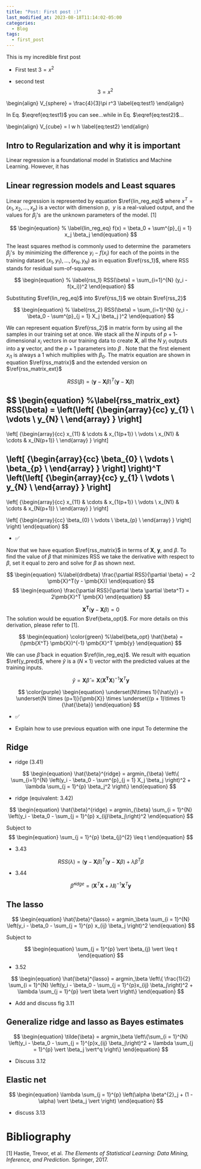 ```yaml
---
title: "Post: First post :)"
last_modified_at: 2023-08-18T11:14:02-05:00
categories:
  - Blog
tags:
  - first_post
---
```

<script type="text/javascript"
  src="https://cdnjs.cloudflare.com/ajax/libs/mathjax/2.7.0/MathJax.js?config=TeX-AMS_CHTML">
</script>
<script type="text/x-mathjax-config">
  MathJax.Hub.Config({
    tex2jax: {
      inlineMath: [['$','$'], ['\\(','\\)']],
      processEscapes: true},
      jax: ["input/TeX","input/MathML","input/AsciiMath","output/CommonHTML"],
      extensions: ["tex2jax.js","mml2jax.js","asciimath2jax.js","MathMenu.js","MathZoom.js","AssistiveMML.js", "[Contrib]/a11y/accessibility-menu.js"],
      TeX: {
      extensions: ["AMSmath.js","AMSsymbols.js","noErrors.js","noUndefined.js"],
      equationNumbers: {
      autoNumber: "AMS"
      }
    }
  });
</script>

This is my incredible first post

- First test
$3 = x^2$

- second test 
$$3 = x^2$$


\begin{align}
V_{sphere} = \frac{4}{3}\pi r^3
\label{eq:test1}
\end{align}

In Eq. $\eqref{eq:test1}$ you can see...while in Eq. $\eqref{eq:test2}$...

\begin{align}
V_{cube} = l w h \label{eq:test2}
\end{align}



## Intro to Regularization and why it is important

Linear regression is a foundational model in Statistics and Machine Learning. However, it has

## Linear regression models  and Least squares
Linear regression is represented by equation $\ref{lin_reg_eq}$ where $x^T = (x_1, x_2, \dots, x_p)$ is a vector with dimension p,  $y$ is a real-valued output, and the values for $\beta_j$'s  are the unknown parameters of the model. [1]

$$
\begin{equation}
% \label{lin_reg_eq}
f(x) = \beta_0 + \sum^{p}_{j = 1} x_j \beta_j
\end{equation}
$$

The least squares method is commonly used to determine the  parameters $\beta_j$'s  by minimizing the difference $y_i - f(x_i)$ for each of the points in the training dataset $(x_1, y_1), \dots, (x_N, y_N)$ as in equation $\ref{rss_1}$, where RSS stands for residual sum-of-squares.

$$
\begin{equation}
% \label{rss_1}
RSS(\beta) = \sum_{i=1}^{N} (y_i - f(x_i))^2
\end{equation}
$$

Substituting $\ref{lin_reg_eq}$ into $\ref{rss_1}$ we obtain $\ref{rss_2}$

$$
\begin{equation}
% \label{rss_2}
RSS(\beta) = \sum_{i=1}^{N} (y_i - \beta_0 - \sum^{p}_{j = 1} X_j \beta_j )^2
\end{equation}
$$



We can represent  equation $\ref{rss_2}$  in matrix form by using all the samples in our training set at once. We stack all the $N$ inputs of $p+1$-dimensional $x_i$ vectors in our training data to create $\pmb{X}$, all the  $N$  $y_i$ outputs into  a $\pmb{y}$ vector, and the  $p + 1$ parameters into $\beta$ . Note that  the  first element $x_{i1}$  is  always a 1 which multiplies with $\beta_0$.  The matrix equation are shown in equation $\ref{rss_matrix}$ and the extended version on $\ref{rss_matrix_ext}$

$$
\begin{equation}
%\label{rss_matrix}
RSS(\beta) = (\pmb{y}  -  \pmb{X}\beta)^T(\pmb{y} - \pmb{X}\beta)
\end{equation}
$$

$$
\begin{equation}
%\label{rss_matrix_ext}
RSS(\beta) =
\left(\left[ {\begin{array}{cc}
y_{1}  \\
\vdots \\
y_{N}  \\
\end{array} } \right]
-

\left[ {\begin{array}{cc}
x_{11} & \cdots & x_{1(p+1)} \\
\vdots \\
x_{N1} & \cdots & x_{N(p+1)} \\
\end{array} } \right]

\left[ {\begin{array}{cc}
\beta_{0}  \\
\vdots \\
\beta_{p}  \\
\end{array} } \right]
\right)^T
\left(\left[ {\begin{array}{cc}
y_{1}  \\
\vdots \\
y_{N}  \\
\end{array} } \right]
-

\left[ {\begin{array}{cc}
x_{11} & \cdots & x_{1(p+1)} \\
\vdots \\
x_{N1} & \cdots & x_{N(p+1)} \\
\end{array} } \right]

\left[ {\begin{array}{cc}
\beta_{0}  \\
\vdots \\
\beta_{p}  \\
\end{array} } \right]
\right)
\end{equation}
$$


- ✅

Now that we have equation $\ref{rss_matrix}$ in terms of $\pmb{X}$, $\pmb{y}$, and $\beta$. To find the value of $\beta$ that  minimizes RSS we take the derivative with respect to $\beta$, set it equal to zero and solve for $\beta$ as shown  next.

$$
\begin{equation}
%\label{drdbeta}
\frac{\partial RSS}{\partial \beta} = -2 \pmb{X}^T(y - \pmb{X})
\end{equation}
$$
$$
\begin{equation}
\frac{\partial RSS}{\partial \beta \partial \beta^T} = 2\pmb{X}^T \pmb{X}
\end{equation}
$$

$$
\begin{equation}
\pmb{X^T} (\pmb{y}  - \pmb{X}\beta) = 0
\end{equation}
$$
The solution would be equation $\ref{beta_opt}$. For more details on this derivation, please refer to [1].

$$
\begin{equation}
\color{green}
%\label{beta_opt}
\hat{\beta} = (\pmb{X^T} \pmb{X})^{-1} \pmb{X}^T  \pmb{y}
\end{equation}
$$


We can use $\hat{\beta}$   back in equation  $\ref{lin_reg_eq}$. We result with equation $\ref{y_pred}$, where $\hat{y}$  is a $(N\times1)$ vector with  the predicted values at the training inputs.

$$
\begin{equation}
%\label{y_pred}
\hat{y} = \pmb{X} \hat{\beta} = \pmb{X}
(\pmb{X^T} \pmb{X})^{-1} \pmb{X}^T \pmb{y}
\end{equation}
$$

$$
\color{purple}
\begin{equation}
\underset{N\times 1}{\hat{y}} = \underset{N \times (p+1)}{\pmb{X}} \times \underset{(p + 1)\times 1}{\hat{\beta}}
\end{equation}
$$

- ✅

- Explain how to use previous equation with one input
  To determine the

## Ridge
- ridge (3.41)

$$
\begin{equation}
\hat{\beta}^{ridge} = argmin_{\beta} \left\{ \sum_{i=1}^{N} \left(y_i - \beta_0 - \sum^{p}_{j = 1} X_j \beta_j \right)^2  + \lambda \sum_{j = 1}^{p} \beta_j^2  \right\}
\end{equation}
$$



- ridge (equivalent: 3.42)

$$
\begin{equation}
\hat{\beta}^{ridge} = argmin_{\beta} \sum_{i = 1}^{N} \left(y_i - \beta_0 - \sum_{j = 1}^{p} x_{ij}\beta_j\right)^2
\end{equation}
$$

Subject to
$$
\begin{equation}
\sum_{j = 1}^{p} \beta_{j}^{2}  \leq t
\end{equation}
$$
- 3.43

$$
\begin{equation}
RSS(\lambda) = (\pmb{y} - \pmb{X}\beta)^T (\pmb{y} - \pmb{X}\beta) + \lambda \beta^T \beta
\end{equation}
$$

- 3.44

$$
\begin{equation}
\hat{\beta}^{ridge} =  (\pmb{X}^T \pmb{X} + \lambda\pmb{I}) ^{-1} \pmb{X}^T \pmb{y}
\end{equation}
$$


## The lasso
$$
\begin{equation}
\hat{\beta}^{lasso} = argmin_\beta  \sum_{i = 1}^{N} \left(y_i - \beta_0 - \sum_{j = 1}^{p} x_{ij} \beta_j \right)^2
\end{equation}
$$

Subject to

$$
\begin{equation}
\sum_{j = 1}^{p} \vert \beta_{j} \vert \leq t
\end{equation}
$$

- 3.52

$$
\begin{equation}
\hat{\beta}^{lasso} = argmin_\beta  \left\{ \frac{1}{2} \sum_{i = 1}^{N} \left(y_i - \beta_0 - \sum_{j = 1}^{p}x_{ij} \beta_j\right)^2  + \lambda \sum_{j = 1}^{p} \vert \beta \vert \right\}
\end{equation}
$$

- Add and discuss fig 3.11


## Generalize ridge and lasso as Bayes estimates

$$
\begin{equation}
\tilde{\beta} = argmin_\beta  \left\{\sum_{i = 1}^{N} \left(y_i - \beta_0 - \sum_{j = 1}^{p}x_{ij} \beta_j\right)^2  + \lambda \sum_{j = 1}^{p} \vert \beta_j \vert^q \right\}
\end{equation}
$$


- Discuss 3.12


## Elastic net
$$
\begin{equation}
\lambda \sum_{j = 1}^{p} \left(\alpha \beta^{2}_j  + (1 - \alpha) \vert \beta_j \vert  \right)
\end{equation}
$$
- discuss  3.13



# Bibliography
[1] Hastie, Trevor, et al. _The Elements of Statistical Learning: Data Mining, Inference, and Prediction_. Springer, 2017.